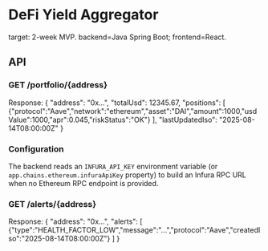 # DeFi Yield Aggregator
target: 2-week MVP. backend=Java Spring Boot; frontend=React.

## API

### GET /portfolio/{address}
Response:
{
  "address": "0x...",
  "totalUsd": 12345.67,
  "positions": [
    {"protocol":"Aave","network":"ethereum","asset":"DAI","amount":1000,"usdValue":1000,"apr":0.045,"riskStatus":"OK"}
  ],
  "lastUpdatedIso": "2025-08-14T08:00:00Z"
}

### Configuration

The backend reads an `INFURA_API_KEY` environment variable (or `app.chains.ethereum.infuraApiKey` property) to build an Infura RPC URL when no Ethereum RPC endpoint is provided.

### GET /alerts/{address}
Response:
{
  "address": "0x...",
  "alerts": [
    {"type":"HEALTH_FACTOR_LOW","message":"...","protocol":"Aave","createdIso":"2025-08-14T08:00:00Z"}
  ]
}
